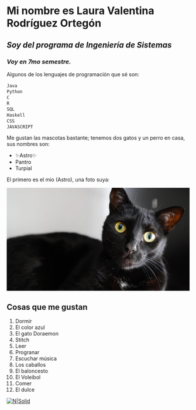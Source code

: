 # Mi nombre es Laura Valentina Rodríguez Ortegón
## _Soy del programa de Ingeniería de Sistemas_
### __*Voy en 7mo semestre.*__

Algunos de los lenguajes de programación que sé son:
```
Java
Python
C 
R
SQL
Haskell
CSS
JAVASCRIPT
```

Me gustan las mascotas bastante; tenemos dos gatos y un perro en casa, sus nombres son:
- ✨Astro✨
- Pantro
- Turpial

El primero es el mio (Astro), una foto suya:

<img src="astro.jpeg" alt="astro" width="500"/>

## Cosas que me gustan 
1. Dormir
2. El color azul 
3. El gato Doraemon
4. Stitch
5. Leer
6. Progranar 
7. Escuchar música
8. Los caballos
9. El baloncesto
10. El Voleibol
11. Comer
12. El dulce

[![N|Solid](https://cldup.com/dTxpPi9lDf.thumb.png)](https://nodesource.com/products/nsolid)

